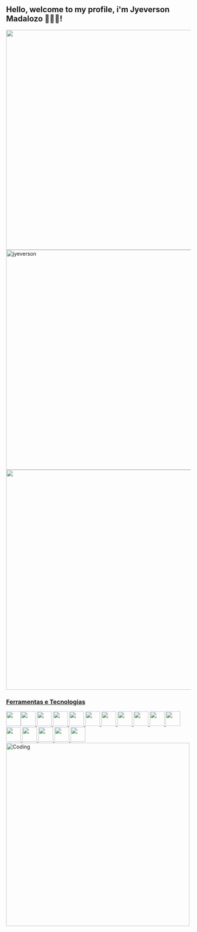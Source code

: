 ## Hello, welcome to my profile, i'm Jyeverson Madalozo 👦🏻‍💻! 

<div>
  <a href="https://github.com/Jyeverson-Madalozo">
  <img align="eight" src="https://github-readme-stats.vercel.app/api?username=Jyeverson&show_icons=true&theme=solarized-light&include_all_commits=true&count_private=true" width="600"/>
  <img align="eight" src="https://github-readme-streak-stats.herokuapp.com/?user=jyeverson&theme=solarized-light" alt="jyeverson" width="600"/>
  <img align="center" src="https://github-readme-stats.vercel.app/api/top-langs/?username=Jyeverson&layout=compact&langs_count=7&theme=solarized-light" width="600"/>
  
 
</div>
 
### Ferramentas e Tecnologias
<img src="https://cdn.jsdelivr.net/gh/devicons/devicon/icons/git/git-original.svg" width="40" height="40"/><img src="https://cdn.jsdelivr.net/gh/devicons/devicon/icons/kotlin/kotlin-original.svg" width="40" height="40"/>
<img src="https://cdn.jsdelivr.net/gh/devicons/devicon/icons/java/java-original.svg" width="40" height="40"/>
<img src="https://cdn.jsdelivr.net/gh/devicons/devicon/icons/androidstudio/androidstudio-original.svg" width="40" height="40"/>
<img src="https://cdn.jsdelivr.net/gh/devicons/devicon/icons/css3/css3-original.svg" width="40" height="40"/>
<img src="https://cdn.jsdelivr.net/gh/devicons/devicon/icons/html5/html5-original.svg" width="40" height="40"/>
<img src="https://cdn.jsdelivr.net/gh/devicons/devicon/icons/javascript/javascript-original.svg" width="40" height="40"/>
<img src="https://cdn.jsdelivr.net/gh/devicons/devicon/icons/angularjs/angularjs-original.svg" width="40" height="40"/>
<img src="https://cdn.jsdelivr.net/gh/devicons/devicon/icons/linux/linux-original.svg" width="40" height="40"/>
<img src="https://cdn.jsdelivr.net/gh/devicons/devicon/icons/python/python-original.svg" width="40" height="40"/>
<img src="https://cdn.jsdelivr.net/gh/devicons/devicon/icons/vscode/vscode-original.svg" width="40" height="40"/>
<img src="https://cdn.jsdelivr.net/gh/devicons/devicon/icons/visualstudio/visualstudio-plain.svg" width="40" height="40" /> 
<img src="https://cdn.jsdelivr.net/gh/devicons/devicon/icons/docker/docker-original.svg" width="40" height="40"/>
<img src="https://cdn.jsdelivr.net/gh/devicons/devicon/icons/unity/unity-original.svg"  width="40" height="40"/>
<img src="https://cdn.jsdelivr.net/gh/devicons/devicon/icons/nodejs/nodejs-original.svg" width="40" height="40"/>
<img src="https://cdn.jsdelivr.net/gh/devicons/devicon/icons/mysql/mysql-original.svg" width="40" height="40"/>
<br><img align="center" alt="Coding" width="500" src="https://media.giphy.com/media/10FwycrnAkpshW/giphy.gif" />

